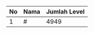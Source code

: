 | No | Nama            | Jumlah Level |
|----|-----------------|--------------|
| 1  | #    |    4949        |
